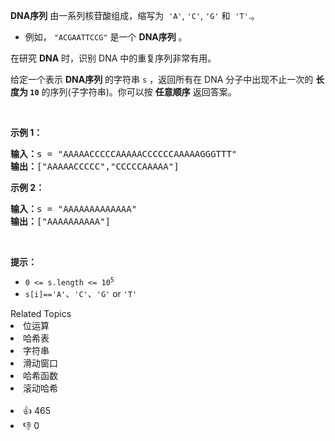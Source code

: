 <p><strong>DNA序列</strong>&nbsp;由一系列核苷酸组成，缩写为
 <meta charset="UTF-8" />&nbsp;<code>'A'</code>,&nbsp;<code>'C'</code>,&nbsp;<code>'G'</code>&nbsp;和
 <meta charset="UTF-8" />&nbsp;<code>'T'</code>.。</p>

<ul> 
 <li>例如，
  <meta charset="UTF-8" /><code>"ACGAATTCCG"</code>&nbsp;是一个 <strong>DNA序列</strong> 。</li> 
</ul>

<p>在研究 <strong>DNA</strong> 时，识别 DNA 中的重复序列非常有用。</p>

<p>给定一个表示 <strong>DNA序列</strong> 的字符串 <code>s</code> ，返回所有在 DNA 分子中出现不止一次的&nbsp;<strong>长度为&nbsp;<code>10</code></strong>&nbsp;的序列(子字符串)。你可以按 <strong>任意顺序</strong> 返回答案。</p>

<p>&nbsp;</p>

<p><strong>示例 1：</strong></p>

<pre>
<strong>输入：</strong>s = "AAAAACCCCCAAAAACCCCCCAAAAAGGGTTT"
<strong>输出：</strong>["AAAAACCCCC","CCCCCAAAAA"]
</pre>

<p><strong>示例 2：</strong></p>

<pre>
<strong>输入：</strong>s = "AAAAAAAAAAAAA"
<strong>输出：</strong>["AAAAAAAAAA"]
</pre>

<p>&nbsp;</p>

<p><strong>提示：</strong></p>

<ul> 
 <li><code>0 &lt;= s.length &lt;= 10<sup>5</sup></code></li> 
 <li><code>s[i]</code><code>==</code><code>'A'</code>、<code>'C'</code>、<code>'G'</code>&nbsp;or&nbsp;<code>'T'</code></li> 
</ul>

<div><div>Related Topics</div><div><li>位运算</li><li>哈希表</li><li>字符串</li><li>滑动窗口</li><li>哈希函数</li><li>滚动哈希</li></div></div><br><div><li>👍 465</li><li>👎 0</li></div>